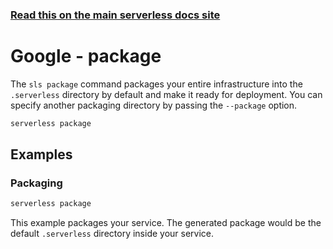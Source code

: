 <!--
title: Serverless Framework Commands - Google Cloud Functions - Package
menuText: package
menuOrder: 3
description: Package your service according to a specified provider
layout: Doc
-->

<!-- DOCS-SITE-LINK:START automatically generated  -->
### [Read this on the main serverless docs site](https://www.serverless.com/framework/docs/providers/google/cli-reference/package)
<!-- DOCS-SITE-LINK:END -->

# Google - package

The `sls package` command packages your entire infrastructure into the `.serverless` directory by default and make it ready for deployment. You can specify another packaging directory by passing the `--package` option.

```bash
serverless package
```

## Examples

### Packaging

```bash
serverless package
```

This example packages your service. The generated package would be the default `.serverless` directory inside your service.
